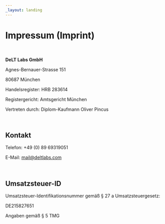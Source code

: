 ```yaml
---
_layout: landing
---
```


# Impressum (Imprint)
 
&nbsp;    
   

**DeLT Labs GmbH**

Agnes-Bernauer-Strasse 151

80687 München


Handelsregister: HRB 283614

Registergericht: Amtsgericht München


Vertreten durch: Diplom-Kaufmann Oliver Pincus

&nbsp;    

## Kontakt

Telefon: +49 (0) 89 69319051

E-Mail: mail@deltlabs.com

&nbsp;    

## Umsatzsteuer-ID

Umsatzsteuer-Identifikationsnummer gemäß § 27 a Umsatzsteuergesetz:

DE215827651


Angaben gemäß § 5 TMG